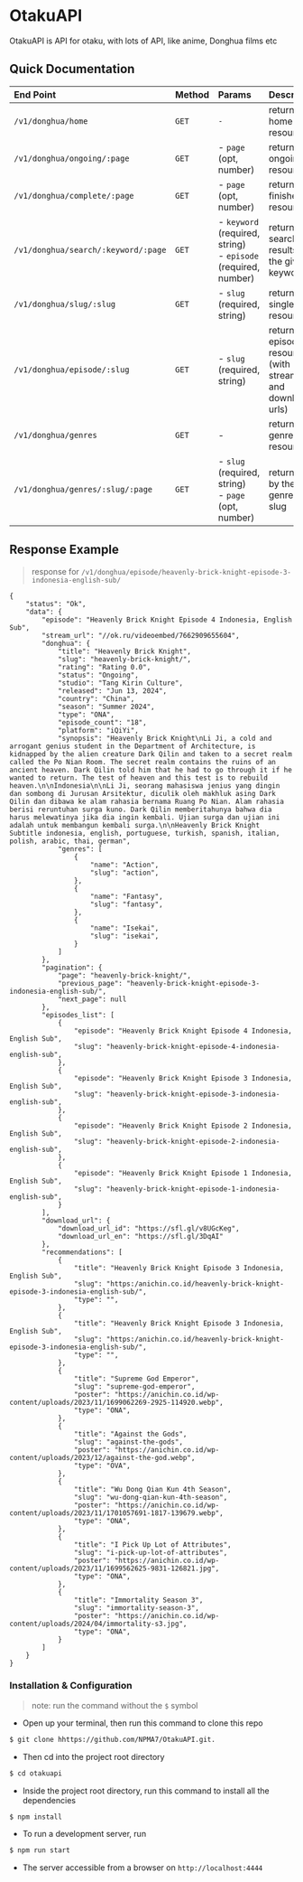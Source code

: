 # OtakuAPI

OtakuAPI is API for otaku, with lots of API, like anime, Donghua films etc

## Quick Documentation 

| End Point | Method | Params | Description | Example |
| :-- | :-- | :-- | :-- | :-- |
| `/v1/donghua/home` | `GET` | `-`  | returns home resources | [`/v1/donghua/home`](https://otaku-api.vercel.app/v1/donghua/home) |
| `/v1/donghua/ongoing/:page` | `GET` | - `page` (opt, number) | returns ongoing resources | [`/v1/donghua/ongoing/2`](https://otaku-api.vercel.app/v1/donghua/ongoing/2) |
| `/v1/donghua/complete/:page` | `GET` | - `page` (opt, number)  | returns finished resources | [`/v1/donghua/complete/1`](https://otaku-api.vercel.app/v1/donghua/complete/1) |
| `/v1/donghua/search/:keyword/:page` | `GET` | - `keyword` (required, string)  <br> - `episode` (required, number)  | returns search results from the given keyword | [`/v1/donghua/search/apotheosis`](https://otaku-api.vercel.app/v1/donghua/search/apotheosis) |
| `/v1/donghua/slug/:slug` | `GET` | - `slug` (required, string)  | returns single resource | [`/v1/donghua/slug/jade-dynasty`](https://otaku-api.vercel.app/v1/donghua/slug/jade-dynasty) |
| `/v1/donghua/episode/:slug` | `GET` | - `slug` (required, string) | returns episode resource (with stream url and download urls) | [`/v1/donghua/episode/heavenly-brick-knight-episode-3-indonesia-english-sub/`](https://otaku-api.vercel.app/v1/donghua/episode/heavenly-brick-knight-episode-3-indonesia-english-sub/) |
| `/v1/donghua/genres` | `GET` | - | returns genre lists resource | [`/v1/donghua/genres`](https://otaku-api.vercel.app/v1/donghua/genres) |
| `/v1/donghua/genres/:slug/:page` | `GET` | - `slug` (required, string) <br>  - `page` (opt, number) | returns lists by the genre's slug | [`/v1/genres/sports/1`](https://otaku-api.vercel.app/v1/genres/sports/1) |

## Response Example
> response for `/v1/donghua/episode/heavenly-brick-knight-episode-3-indonesia-english-sub/`
```json5
{
    "status": "Ok",
    "data": {
        "episode": "Heavenly Brick Knight Episode 4 Indonesia, English Sub",
        "stream_url": "//ok.ru/videoembed/7662909655604",
        "donghua": {
            "title": "Heavenly Brick Knight",
            "slug": "heavenly-brick-knight/",
            "rating": "Rating 0.0",
            "status": "Ongoing",
            "studio": "Tang Kirin Culture",
            "released": "Jun 13, 2024",
            "country": "China",
            "season": "Summer 2024",
            "type": "ONA",
            "episode_count": "18",
            "platform": "iQiYi",
            "synopsis": "Heavenly Brick Knight\nLi Ji, a cold and arrogant genius student in the Department of Architecture, is kidnapped by the alien creature Dark Qilin and taken to a secret realm called the Po Nian Room. The secret realm contains the ruins of an ancient heaven. Dark Qilin told him that he had to go through it if he wanted to return. The test of heaven and this test is to rebuild heaven.\n\nIndonesia\n\nLi Ji, seorang mahasiswa jenius yang dingin dan sombong di Jurusan Arsitektur, diculik oleh makhluk asing Dark Qilin dan dibawa ke alam rahasia bernama Ruang Po Nian. Alam rahasia berisi reruntuhan surga kuno. Dark Qilin memberitahunya bahwa dia harus melewatinya jika dia ingin kembali. Ujian surga dan ujian ini adalah untuk membangun kembali surga.\n\nHeavenly Brick Knight Subtitle indonesia, english, portuguese, turkish, spanish, italian, polish, arabic, thai, german",
            "genres": [
                {
                    "name": "Action",
                    "slug": "action",
                },
                {
                    "name": "Fantasy",
                    "slug": "fantasy",
                },
                {
                    "name": "Isekai",
                    "slug": "isekai",   
                }
            ]
        },
        "pagination": {
            "page": "heavenly-brick-knight/",
            "previous_page": "heavenly-brick-knight-episode-3-indonesia-english-sub/",
            "next_page": null
        },
        "episodes_list": [
            {
                "episode": "Heavenly Brick Knight Episode 4 Indonesia, English Sub",
                "slug": "heavenly-brick-knight-episode-4-indonesia-english-sub",              
            },
            {
                "episode": "Heavenly Brick Knight Episode 3 Indonesia, English Sub",
                "slug": "heavenly-brick-knight-episode-3-indonesia-english-sub",          
            },
            {
                "episode": "Heavenly Brick Knight Episode 2 Indonesia, English Sub",
                "slug": "heavenly-brick-knight-episode-2-indonesia-english-sub",       
            },
            {
                "episode": "Heavenly Brick Knight Episode 1 Indonesia, English Sub",
                "slug": "heavenly-brick-knight-episode-1-indonesia-english-sub",             
            }
        ],
        "download_url": {
            "download_url_id": "https://sfl.gl/v8UGcKeg",
            "download_url_en": "https://sfl.gl/3DqAI"
        },
        "recommendations": [
            {
                "title": "Heavenly Brick Knight Episode 3 Indonesia, English Sub",
                "slug": "https:/anichin.co.id/heavenly-brick-knight-episode-3-indonesia-english-sub/",
                "type": "",
            },
            {
                "title": "Heavenly Brick Knight Episode 3 Indonesia, English Sub",
                "slug": "https:/anichin.co.id/heavenly-brick-knight-episode-3-indonesia-english-sub/",
                "type": "",
            },
            {
                "title": "Supreme God Emperor",
                "slug": "supreme-god-emperor",
                "poster": "https://anichin.co.id/wp-content/uploads/2023/11/1699062269-2925-114920.webp",
                "type": "ONA",
            },
            {
                "title": "Against the Gods",
                "slug": "against-the-gods",
                "poster": "https://anichin.co.id/wp-content/uploads/2023/12/against-the-god.webp",
                "type": "OVA",
            },
            {
                "title": "Wu Dong Qian Kun 4th Season",
                "slug": "wu-dong-qian-kun-4th-season",
                "poster": "https://anichin.co.id/wp-content/uploads/2023/11/1701057691-1817-139679.webp",
                "type": "ONA",                
            },
            {
                "title": "I Pick Up Lot of Attributes",
                "slug": "i-pick-up-lot-of-attributes",
                "poster": "https://anichin.co.id/wp-content/uploads/2023/11/1699562625-9831-126821.jpg",
                "type": "ONA",                
            },
            {
                "title": "Immortality Season 3",
                "slug": "immortality-season-3",
                "poster": "https://anichin.co.id/wp-content/uploads/2024/04/immortality-s3.jpg",
                "type": "ONA",                
            }
        ]
    }
}
```

### Installation & Configuration
> note: run the command without the `$` symbol

- Open up your terminal, then run this command to clone this repo
```bash
$ git clone hhttps://github.com/NPMA7/OtakuAPI.git.
```

- Then cd into the project root directory 
```bash
$ cd otakuapi
```

- Inside the project root directory, run this command to install all the dependencies
```bash
$ npm install
``` 

- To run a development server, run
```bash
$ npm run start
```
- The server accessible from a browser on `http://localhost:4444`

